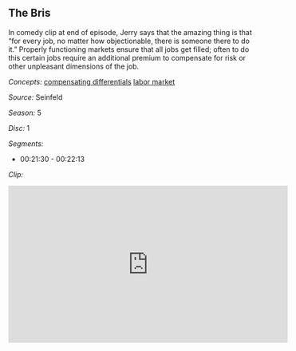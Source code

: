 ## The Bris

In comedy clip at end of episode, Jerry says that the amazing thing is that “for every job, no matter how objectionable, there is someone there to do it.”  Properly functioning markets ensure that all jobs get filled;  often to do this certain jobs require an additional premium to compensate for risk or other unpleasant dimensions of the job.

*Concepts:*
[compensating differentials](/concept/compensating-differentials/)
[labor market](/concept/labor-market/)

*Source:* Seinfeld

*Season:* 5

*Disc:* 1

*Segments:*

 * 00:21:30 - 00:22:13

*Clip:*

<iframe width="560" height="315" src="https://criticalcommons.org/embed?m=dTwhqTqxT" frameborder="0" allowfullscreen></iframe>
